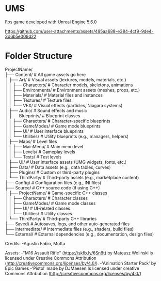 ﻿# UMS

Fps game developed with Unreal Engine 5.6.0
<br>

https://github.com/user-attachments/assets/465aa688-e384-4cf9-9de4-3d6b5e009d22

# Folder Structure
 
ProjectName/ <br>
├── Content/                     # All game assets go here <br>
│   ├── Art/                     # Visual assets (textures, models, materials, etc.)<br>
│   │   ├── Characters/          # Character models, skeletons, animations<br>
│   │   ├── Environments/        # Environment assets (meshes, props, etc.)<br>
│   │   ├── Materials/           # Material files and instances<br>
│   │   ├── Textures/            # Texture files<br>
│   │   └── VFX/                 # Visual effects (particles, Niagara systems)<br>
│   ├── Audio/                   # Sound effects and music <br>
│   ├── Blueprints/              # Blueprint classes <br>
│   │   ├── Characters/          # Character-specific blueprints <br>
│   │   ├── GameModes/           # Game mode blueprints <br>
│   │   ├── UI/                  # User interface blueprints <br>
│   │   └── Utilities/           # Utility blueprints (e.g., managers, helpers) <br>
│   ├── Maps/                    # Level files <br>
│   │   ├── MainMenu/            # Main menu level <br>
│   │   ├── Levels/              # Gameplay levels <br>
│   │   └── Tests/               # Test levels <br>
│   ├── UI/                      # User interface assets (UMG widgets, fonts, etc.) <br>
│   ├── Data/                    # Data assets (e.g., data tables, curves) <br>
│   ├── Plugins/                 # Custom or third-party plugins <br>
│   └── ThirdParty/              # Third-party assets (e.g., marketplace content) <br>
├── Config/                      # Configuration files (e.g., INI files) <br>
├── Source/                      # C++ source code (if using C++) <br>
│   ├── ProjectName/             # Game-specific C++ classes <br>
│   │   ├── Characters/          # Character classes <br>
│   │   ├── GameModes/           # Game mode classes <br>
│   │   ├── UI/                  # UI-related classes <br>
│   │   └── Utilities/           # Utility classes <br>
│   └── ThirdParty/              # Third-party C++ libraries <br>
├── Saved/                       # Autosaves, logs, and other auto-generated files <br>
├── Intermediate/                # Intermediate files (e.g., shaders, build files) <br>
└── External/                    # External dependencies (e.g., documentation, design files) <br>


Credits:
-Agustín Fabio, Motta

Assets:
-"M16 Assault Rifle" (https://skfb.ly/6Sn8t) by Mateusz Woliński is licensed under Creative Commons Attribution (http://creativecommons.org/licenses/by/4.0/).
-'Animation Starter Pack' by Epic Games
-'Pistol' made by DJMaesen Is licensed under creative Commons Attribution (http://creativecommons.org/licenses/by/4.0/)